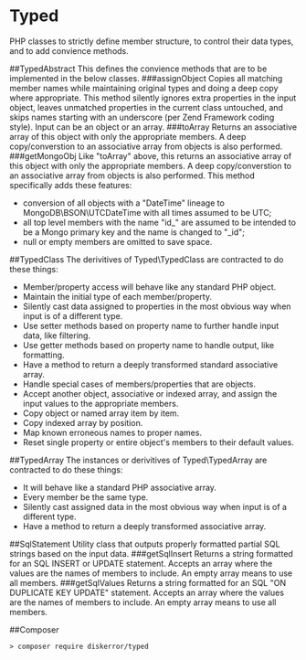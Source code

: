 # Typed
PHP classes to strictly define member structure, to control their data types, and to add convience methods.

##TypedAbstract
This defines the convience methods that are to be implemented in the below classes.
###assignObject
Copies all matching member names while maintaining original types and doing a deep copy where appropriate.
This method silently ignores extra properties in the input object, leaves unmatched properties in the current class untouched, and skips names starting with an underscore (per Zend Framework coding style).
Input can be an object or an array.
###toArray
Returns an associative array of this object with only the appropriate members. A deep copy/converstion to an associative array from objects is also performed.
###getMongoObj
Like "toArray" above, this returns an associative array of this object with only the appropriate members. A deep copy/converstion to an associative array from objects is also performed. This method specifically adds these features:
* conversion of all objects with a "DateTime" lineage to MongoDB\BSON\UTCDateTime with all times assumed to be UTC;
* all top level members with the name "id_" are assumed to be intended to be a Mongo primary key and the name is changed to "_id";
* null or empty members are omitted to save space.

##TypedClass
The derivitives of Typed\TypedClass are contracted to do these things:
* Member/property access will behave like any standard PHP object.
* Maintain the initial type of each member/property.
* Silently cast data assigned to properties in the most obvious way when input is of a different type.
* Use setter methods based on property name to further handle input data, like filtering.
* Use getter methods based on property name to handle output, like formatting.
* Have a method to return a deeply transformed standard associative array.
* Handle special cases of members/properties that are objects.
* Accept another object, associative or indexed array, and assign the input values to the appropriate members.
 *	Copy object or named array item by item.
 *	Copy indexed array by position.
 *  Map known erroneous names to proper names.
 *	Reset single property or entire object's members to their default values.

##TypedArray
The instances or derivitives of Typed\TypedArray are contracted to do these things:
* It will behave like a standard PHP associative array.
* Every member be the same type.
* Silently cast assigned data in the most obvious way when input is of a different type.
* Have a method to return a deeply transformed associative array.

##SqlStatement
Utility class that outputs properly formatted partial SQL strings based on the input data.
###getSqlInsert
Returns a string formatted for an SQL INSERT or UPDATE statement.
Accepts an array where the values are the names of members to include. An empty array means to use all members.
###getSqlValues
Returns a string formatted for an SQL "ON DUPLICATE KEY UPDATE" statement.
Accepts an array where the values are the names of members to include. An empty array means to use all members.

##Composer
```
> composer require diskerror/typed
```
